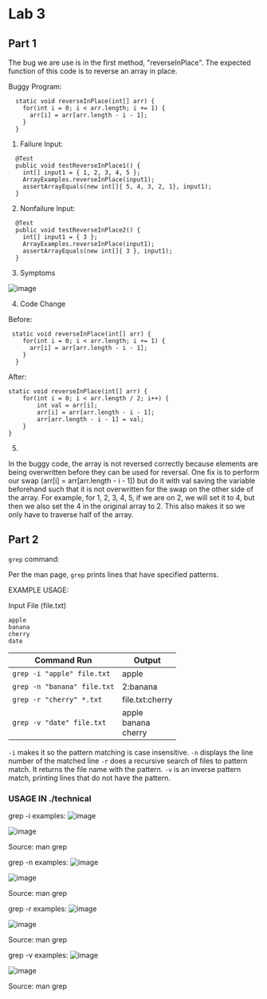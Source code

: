 # Lab 3
## Part 1
The bug we are use is in the first method, "reverseInPlace". The expected function of this code is to reverse an array in place.

Buggy Program:
```  // Changes the input array to be in reversed order
  static void reverseInPlace(int[] arr) {
    for(int i = 0; i < arr.length; i += 1) {
      arr[i] = arr[arr.length - i - 1];
    }
  }
```

1. Failure Input:
```
  @Test
  public void testReverseInPlace1() {
    int[] input1 = { 1, 2, 3, 4, 5 };
    ArrayExamples.reverseInPlace(input1);
    assertArrayEquals(new int[]{ 5, 4, 3, 2, 1}, input1);
  }
```
2. Nonfailure Input:
```
  @Test
  public void testReverseInPlace2() {
    int[] input1 = { 3 };
    ArrayExamples.reverseInPlace(input1);
    assertArrayEquals(new int[]{ 3 }, input1);
  }
```

3. Symptoms
   
![image](https://github.com/anngo-1/cse15l-lab-reports/assets/75955073/57ce36c1-8dbf-47ed-89cf-4edc303a7daa)

4. Code Change
   
Before:
```
 static void reverseInPlace(int[] arr) {
    for(int i = 0; i < arr.length; i += 1) {
      arr[i] = arr[arr.length - i - 1];
    }
  }
```

After:
```
static void reverseInPlace(int[] arr) {
    for(int i = 0; i < arr.length / 2; i++) {
        int val = arr[i];
        arr[i] = arr[arr.length - i - 1];
        arr[arr.length - i - 1] = val;
    }
}

```


5.
In the buggy code, the array is not reversed correctly because elements are being overwritten before they can be used for reversal. One fix is to perform our swap (arr[i] = arr[arr.length - i - 1]) but do it with val saving the variable beforehand such that it is not overwritten for the swap on the other side of the array. For example, for 1, 2, 3, 4, 5, if we are on 2, we will set it to 4, but then we also set the 4 in the original array to 2. This also makes it so we only have to traverse half of the array.

## Part 2

`grep` command:

Per the man page, `grep` prints lines that have specified patterns.

EXAMPLE USAGE:

Input File (file.txt)
```
apple
banana
cherry
date
```

| Command Run                                   | Output              |
|-----------------------------------------------|---------------------|
| `grep -i "apple" file.txt`                    | apple               |
| `grep -n "banana" file.txt`                   | 2:banana            |
| `grep -r "cherry" *.txt`                      | file.txt:cherry     |
| `grep -v "date" file.txt`                     | apple<br>banana<br>cherry |

`-i` makes it so the pattern matching is case insensitive.
`-n` displays the line number of the matched line
`-r` does a recursive search of files to pattern match. It returns the file name with the pattern.
`-v` is an inverse pattern match, printing lines that do not have the pattern.


### USAGE IN ./technical

grep -i examples:
![image](https://github.com/anngo-1/cse15l-lab-reports/assets/75955073/54a95d46-64dd-4df5-b843-df87b316c73b)

![image](https://github.com/anngo-1/cse15l-lab-reports/assets/75955073/1e4173d5-1025-4d5c-9cdc-cf10340ef2e3)

Source: man grep

grep -n examples:
![image](https://github.com/anngo-1/cse15l-lab-reports/assets/75955073/fc4a2087-8bfd-45c0-bbcc-90b021141086)

![image](https://github.com/anngo-1/cse15l-lab-reports/assets/75955073/1d7fbaf5-f413-44c9-abe6-0ff6db596e74)

Source: man grep

grep -r examples:
![image](https://github.com/anngo-1/cse15l-lab-reports/assets/75955073/ee6dc192-25e3-446b-961d-5d9d962a7a89)

![image](https://github.com/anngo-1/cse15l-lab-reports/assets/75955073/1c8dc6a2-f84a-46bf-bcb5-9a2853f6e221)

Source: man grep

grep -v examples:
![image](https://github.com/anngo-1/cse15l-lab-reports/assets/75955073/1e005666-99c7-4f4d-be83-4462206afe61)

![image](https://github.com/anngo-1/cse15l-lab-reports/assets/75955073/60215abc-8389-471b-968d-4f86654b9ebc)

Source: man grep

